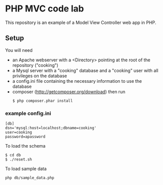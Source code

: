 # PHP MVC code lab

This repository is an example of a Model View Controller web app in PHP.

## Setup

You will need 
* an Apache webserver with a \<Directory\> pointing at the root of the repository ("cooking")
* a Mysql server with a "cooking" database and a "cooking" user with all privileges on the database
* a config.ini file containing the necessary information to use the database
* composer (http://getcomposer.org/download) then run
  ```
  $ php composer.phar install
  ```

### example config.ini

```
[db]
dsn='mysql:host=localhost;dbname=cooking'
user=cooking
password=apassword

```

To load the schema
```
$ cd db
$ ./reset.sh
```

To load sample data
```
php db/sample_data.php
```
